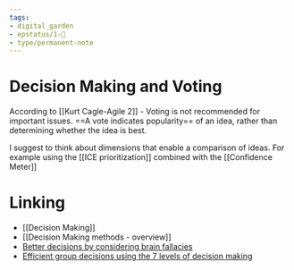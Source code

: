 ```yaml
---
tags: 
- digital_garden
- epstatus/1-🌱
- type/permanent-note
---
```

# Decision Making and Voting
According to [[Kurt Cagle-Agile 2]] - Voting is not recommended for important issues. ==A vote indicates popularity== of an idea, rather than determining whether the idea is best.

I suggest to think about dimensions that enable a comparison of ideas. For example using the [[ICE prioritization]] combined with the [[Confidence Meter]]

# Linking
+ [[Decision Making]]
+ [[Decision Making methods - overview]]
+ [Better decisions by considering brain fallacies](https://ontheagilepath.net/articles/Better%20decisions%20by%20considering%20the%20brain%20fallacies%20%20my%20top%2010%20from%20the%20art%20of%20thinking.pdf)
+ [Efficient group decisions using the 7 levels of decision making](https://ontheagilepath.net/articles/Efficient%20group%20decisions%20using%20the%207%20levels%20of%20decision%20making%20%20an%20agile%20coach%20must%20have.pdf)


